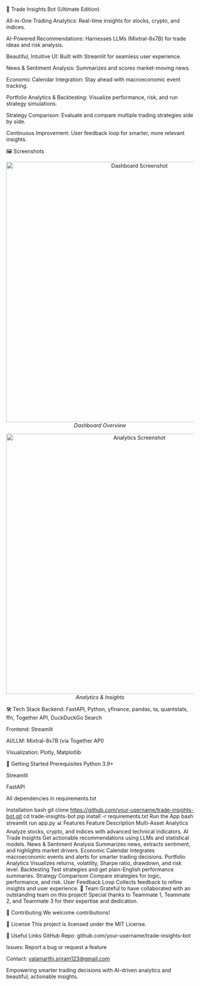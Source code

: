 🚀 Trade Insights Bot (Ultimate Edition)

All-in-One Trading Analytics: Real-time insights for stocks, crypto, and indices.

AI-Powered Recommendations: Harnesses LLMs (Mixtral-8x7B) for trade ideas and risk analysis.

Beautiful, Intuitive UI: Built with Streamlit for seamless user experience.

News & Sentiment Analysis: Summarizes and scores market-moving news.

Economic Calendar Integration: Stay ahead with macroeconomic event tracking.

Portfolio Analytics & Backtesting: Visualize performance, risk, and run strategy simulations.

Strategy Comparison: Evaluate and compare multiple trading strategies side by side.

Continuous Improvement: User feedback loop for smarter, more relevant insights.

🖼️ Screenshots
<p align="center"> <img src="images/dashboard.png" alt="Dashboard Screenshot" width="700"/> <br> <i>Dashboard Overview</i> </p> <p align="center"> <img src="images/analytics.png" alt="Analytics Screenshot" width="700"/> <br> <i>Analytics & Insights</i> </p>
🛠️ Tech Stack
Backend: FastAPI, Python, yfinance, pandas, ta, quantstats, ffn, Together API, DuckDuckGo Search

Frontend: Streamlit

AI/LLM: Mixtral-8x7B (via Together API)

Visualization: Plotly, Matplotlib

🚀 Getting Started
Prerequisites
Python 3.9+

Streamlit

FastAPI

All dependencies in requirements.txt

Installation
bash
git clone https://github.com/your-username/trade-insights-bot.git
cd trade-insights-bot
pip install -r requirements.txt
Run the App
bash
streamlit run app.py
📊 Features
Feature	Description
Multi-Asset Analytics	Analyze stocks, crypto, and indices with advanced technical indicators.
AI Trade Insights	Get actionable recommendations using LLMs and statistical models.
News & Sentiment Analysis	Summarizes news, extracts sentiment, and highlights market drivers.
Economic Calendar	Integrates macroeconomic events and alerts for smarter trading decisions.
Portfolio Analytics	Visualizes returns, volatility, Sharpe ratio, drawdown, and risk level.
Backtesting	Test strategies and get plain-English performance summaries.
Strategy Comparison	Compare strategies for logic, performance, and risk.
User Feedback Loop	Collects feedback to refine insights and user experience.
👥 Team
Grateful to have collaborated with an outstanding team on this project!
Special thanks to Teammate 1, Teammate 2, and Teammate 3 for their expertise and dedication.

🤝 Contributing
We welcome contributions!

📄 License
This project is licensed under the MIT License.

🔗 Useful Links
GitHub Repo: github.com/your-username/trade-insights-bot

Issues: Report a bug or request a feature

Contact: yalamarthi.sriram123@gmail.com

Empowering smarter trading decisions with AI-driven analytics and beautiful, actionable insights.
